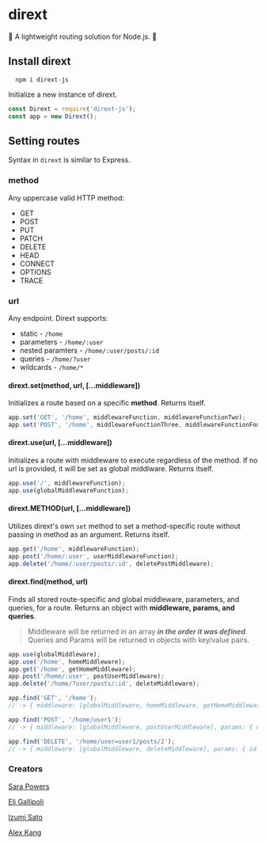 # dirext
 🚧 A lightweight routing solution for Node.js. 🚧

## **Install dirext** 
`  npm i dirext-js`

Initialize a new instance of dirext.

```javascript
const Dirext = require('dirext-js');
const app = new Dirext();
```

## Setting routes

Syntax in `dirext` is similar to Express. 

### method
Any uppercase valid HTTP method:
* GET
* POST
* PUT
* PATCH
* DELETE
* HEAD
* CONNECT
* OPTIONS
* TRACE

### url
Any endpoint. Dirext supports:
* static - `/home`
* parameters - `/home/:user`
* nested paramters - `/home/:user/posts/:id`
* queries - `/home/?user`
* wildcards - `/home/*`


#### dirext.set(method, url, [...middleware])
Initializes a route based on a specific **method**. Returns itself.

```javascript
app.set('GET', '/home', middlewareFunction, middlewareFunctionTwo);
app.set('POST', '/home', middlewareFunctionThree, middlewareFunctionFour);
```

#### dirext.use(url, [...middleware])

Initializes a route with middleware to execute regardless of the method. If no url is provided, it will be set as global middlware. Returns itself.

```javascript
app.use('/', middlewareFunction);
app.use(globalMiddlewareFunction);
```

#### dirext.METHOD(url, [...middleware])

Utilizes dirext's own `set` method to set a method-specific route without passing in method as an argument. Returns itself.

```javascript
app.get('/home', middlewareFunction);
app.post('/home/:user', userMiddlewareFunction);
app.delete('/home/:user/posts/:id', deletePostMiddleware);
```

#### dirext.find(method, url)

Finds all stored route-specific and global middleware, parameters, and queries, for a route. Returns an object with **middleware, params, and queries**.
> Middleware will be returned in an array **_in the order it was defined_**. Queries and Params will be returned in objects with key/value pairs. 

```javascript
app.use(globalMiddleware);
app.use('/home', homeMiddleware);
app.get('/home', getHomeMiddleware);
app.post('/home/:user', postUserMiddleware);
app.delete('/home/?user/posts/:id', deleteMiddleware);

app.find('GET', '/home');
// -> { middleware: [globalMiddleware, homeMiddleware, getHomeMiddleware] }

app.find('POST', '/home/user1');
// -> { middleware: [globalMiddleware, postUserMiddleware], params: { user: user1 } }

app.find('DELETE', '/home/user=user1/posts/2');
// -> { middleware: [globalMiddleware, deleteMiddleware], params: { id: 2 }, queries: { user: user1 } }
```

### Creators 

[Sara Powers](https://github.com/sarapowers)

[Eli Gallipoli](https://github.com/egcg317)

[Izumi Sato](https://github.com/izumi411)

[Alex Kang](https://github.com/akang0408)






